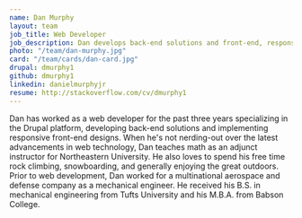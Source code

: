 ```yaml
---
name: Dan Murphy
layout: team
job_title: Web Developer
job_description: Dan develops back-end solutions and front-end, responsive designs for Savas Labs clients.
photo: "/team/dan-murphy.jpg"
card: "/team/cards/dan-card.jpg"
drupal: dmurphy1
github: dmurphy1
linkedin: danielmurphyjr
resume: http://stackoverflow.com/cv/dmurphy1
---
```


Dan has worked as a web developer for the past three years specializing in the Drupal platform, developing back-end solutions and implementing responsive front-end designs. When he's not nerding-out over the latest advancements in web technology, Dan teaches math as an adjunct instructor for Northeastern University. He also loves to spend his free time rock climbing, snowboarding, and generally enjoying the great outdoors. Prior to web development, Dan worked for a multinational aerospace and defense company as a mechanical engineer. He received his B.S. in mechanical engineering from Tufts University and his M.B.A. from Babson College.
